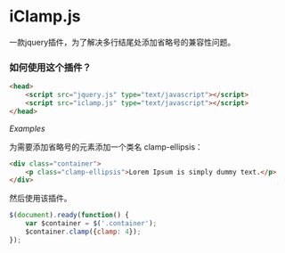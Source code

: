 # iClamp.js

一款jquery插件，为了解决多行结尾处添加省略号的兼容性问题。

### 如何使用这个插件？

```html
<head>
    <script src="jquery.js" type="text/javascript"></script>
    <script src="iclamp.js" type="text/javascript"></script>
</head>
```

*Examples*

为需要添加省略号的元素添加一个类名 clamp-ellipsis：

```html
<div class="container">
	<p class="clamp-ellipsis">Lorem Ipsum is simply dummy text.</p>
</div>
```
然后使用该插件。

```javascript
$(document).ready(function() {
    var $container = $('.container');
    $container.clamp({clamp: 4});
});
```

